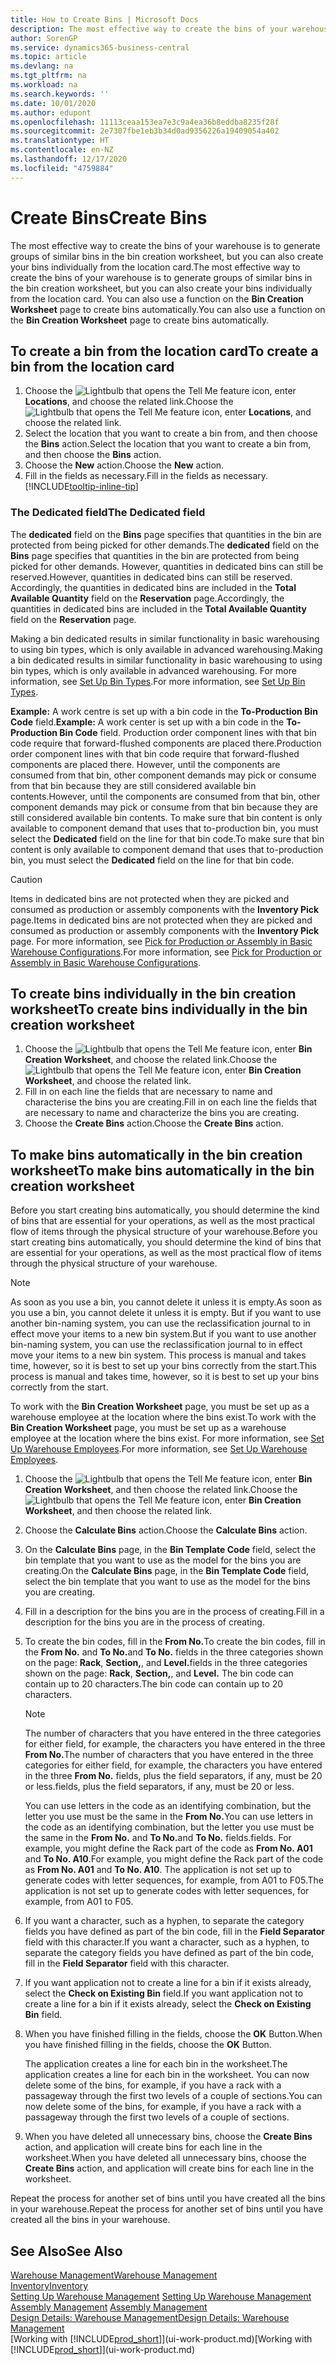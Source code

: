```yaml
---
title: How to Create Bins | Microsoft Docs
description: The most effective way to create the bins of your warehouse is to generate groups of similar bins in the bin creation worksheet, but you can also create your bins individually.
author: SorenGP
ms.service: dynamics365-business-central
ms.topic: article
ms.devlang: na
ms.tgt_pltfrm: na
ms.workload: na
ms.search.keywords: ''
ms.date: 10/01/2020
ms.author: edupont
ms.openlocfilehash: 11113ceaa153ea7e3c9a4ea36b8eddba8235f28f
ms.sourcegitcommit: 2e7307fbe1eb3b34d0ad9356226a19409054a402
ms.translationtype: HT
ms.contentlocale: en-NZ
ms.lasthandoff: 12/17/2020
ms.locfileid: "4759884"
---
```

# <a name="create-bins"></a><span data-ttu-id="b0b40-103">Create Bins</span><span class="sxs-lookup"><span data-stu-id="b0b40-103">Create Bins</span></span>
<span data-ttu-id="b0b40-104">The most effective way to create the bins of your warehouse is to generate groups of similar bins in the bin creation worksheet, but you can also create your bins individually from the location card.</span><span class="sxs-lookup"><span data-stu-id="b0b40-104">The most effective way to create the bins of your warehouse is to generate groups of similar bins in the bin creation worksheet, but you can also create your bins individually from the location card.</span></span> <span data-ttu-id="b0b40-105">You can also use a function on the **Bin Creation Worksheet** page to create bins automatically.</span><span class="sxs-lookup"><span data-stu-id="b0b40-105">You can also use a function on the **Bin Creation Worksheet** page to create bins automatically.</span></span>  

## <a name="to-create-a-bin-from-the-location-card"></a><span data-ttu-id="b0b40-106">To create a bin from the location card</span><span class="sxs-lookup"><span data-stu-id="b0b40-106">To create a bin from the location card</span></span>  
1.  <span data-ttu-id="b0b40-107">Choose the ![Lightbulb that opens the Tell Me feature](media/ui-search/search_small.png "Tell me what you want to do") icon, enter **Locations**, and choose the related link.</span><span class="sxs-lookup"><span data-stu-id="b0b40-107">Choose the ![Lightbulb that opens the Tell Me feature](media/ui-search/search_small.png "Tell me what you want to do") icon, enter **Locations**, and choose the related link.</span></span>  
2.  <span data-ttu-id="b0b40-108">Select the location that you want to create a bin from, and then choose the **Bins** action.</span><span class="sxs-lookup"><span data-stu-id="b0b40-108">Select the location that you want to create a bin from, and then choose the **Bins** action.</span></span>  
3. <span data-ttu-id="b0b40-109">Choose the **New** action.</span><span class="sxs-lookup"><span data-stu-id="b0b40-109">Choose the **New** action.</span></span>
4. <span data-ttu-id="b0b40-110">Fill in the fields as necessary.</span><span class="sxs-lookup"><span data-stu-id="b0b40-110">Fill in the fields as necessary.</span></span> [!INCLUDE[tooltip-inline-tip](includes/tooltip-inline-tip_md.md)]

### <a name="the-dedicated-field"></a><span data-ttu-id="b0b40-111">The Dedicated field</span><span class="sxs-lookup"><span data-stu-id="b0b40-111">The Dedicated field</span></span>
<span data-ttu-id="b0b40-112">The **dedicated** field on the **Bins** page specifies that quantities in the bin are protected from being picked for other demands.</span><span class="sxs-lookup"><span data-stu-id="b0b40-112">The **dedicated** field on the **Bins** page specifies that quantities in the bin are protected from being picked for other demands.</span></span> <span data-ttu-id="b0b40-113">However, quantities in dedicated bins can still be reserved.</span><span class="sxs-lookup"><span data-stu-id="b0b40-113">However, quantities in dedicated bins can still be reserved.</span></span> <span data-ttu-id="b0b40-114">Accordingly, the quantities in dedicated bins are included in the **Total Available Quantity** field on the **Reservation** page.</span><span class="sxs-lookup"><span data-stu-id="b0b40-114">Accordingly, the quantities in dedicated bins are included in the **Total Available Quantity** field on the **Reservation** page.</span></span>

<span data-ttu-id="b0b40-115">Making a bin dedicated results in similar functionality in basic warehousing to using bin types, which is only available in advanced warehousing.</span><span class="sxs-lookup"><span data-stu-id="b0b40-115">Making a bin dedicated results in similar functionality in basic warehousing to using bin types, which is only available in advanced warehousing.</span></span> <span data-ttu-id="b0b40-116">For more information, see [Set Up Bin Types](warehouse-how-to-set-up-bin-types.md).</span><span class="sxs-lookup"><span data-stu-id="b0b40-116">For more information, see [Set Up Bin Types](warehouse-how-to-set-up-bin-types.md).</span></span>

<span data-ttu-id="b0b40-117">**Example:** A work centre is set up with a bin code in the **To-Production Bin Code** field.</span><span class="sxs-lookup"><span data-stu-id="b0b40-117">**Example:** A work center is set up with a bin code in the **To-Production Bin Code** field.</span></span> <span data-ttu-id="b0b40-118">Production order component lines with that bin code require that forward-flushed components are placed there.</span><span class="sxs-lookup"><span data-stu-id="b0b40-118">Production order component lines with that bin code require that forward-flushed components are placed there.</span></span> <span data-ttu-id="b0b40-119">However, until the components are consumed from that bin, other component demands may pick or consume from that bin because they are still considered available bin contents.</span><span class="sxs-lookup"><span data-stu-id="b0b40-119">However, until the components are consumed from that bin, other component demands may pick or consume from that bin because they are still considered available bin contents.</span></span> <span data-ttu-id="b0b40-120">To make sure that bin content is only available to component demand that uses that to-production bin, you must select the **Dedicated** field on the line for that bin code.</span><span class="sxs-lookup"><span data-stu-id="b0b40-120">To make sure that bin content is only available to component demand that uses that to-production bin, you must select the **Dedicated** field on the line for that bin code.</span></span>

> [!Caution]
> <span data-ttu-id="b0b40-121">Items in dedicated bins are not protected when they are picked and consumed as production or assembly components with the **Inventory Pick** page.</span><span class="sxs-lookup"><span data-stu-id="b0b40-121">Items in dedicated bins are not protected when they are picked and consumed as production or assembly components with the **Inventory Pick** page.</span></span> <span data-ttu-id="b0b40-122">For more information, see [Pick for Production or Assembly in Basic Warehouse Configurations](warehouse-how-to-pick-for-production.md).</span><span class="sxs-lookup"><span data-stu-id="b0b40-122">For more information, see [Pick for Production or Assembly in Basic Warehouse Configurations](warehouse-how-to-pick-for-production.md).</span></span>

## <a name="to-create-bins-individually-in-the-bin-creation-worksheet"></a><span data-ttu-id="b0b40-123">To create bins individually in the bin creation worksheet</span><span class="sxs-lookup"><span data-stu-id="b0b40-123">To create bins individually in the bin creation worksheet</span></span>  
1.  <span data-ttu-id="b0b40-124">Choose the ![Lightbulb that opens the Tell Me feature](media/ui-search/search_small.png "Tell me what you want to do") icon, enter **Bin Creation Worksheet**, and choose the related link.</span><span class="sxs-lookup"><span data-stu-id="b0b40-124">Choose the ![Lightbulb that opens the Tell Me feature](media/ui-search/search_small.png "Tell me what you want to do") icon, enter **Bin Creation Worksheet**, and choose the related link.</span></span>  
2.  <span data-ttu-id="b0b40-125">Fill in on each line the fields that are necessary to name and characterise the bins you are creating.</span><span class="sxs-lookup"><span data-stu-id="b0b40-125">Fill in on each line the fields that are necessary to name and characterize the bins you are creating.</span></span>  
3.  <span data-ttu-id="b0b40-126">Choose the **Create Bins** action.</span><span class="sxs-lookup"><span data-stu-id="b0b40-126">Choose the **Create Bins** action.</span></span>  

## <a name="to-make-bins-automatically-in-the-bin-creation-worksheet"></a><span data-ttu-id="b0b40-127">To make bins automatically in the bin creation worksheet</span><span class="sxs-lookup"><span data-stu-id="b0b40-127">To make bins automatically in the bin creation worksheet</span></span>  
<span data-ttu-id="b0b40-128">Before you start creating bins automatically, you should determine the kind of bins that are essential for your operations, as well as the most practical flow of items through the physical structure of your warehouse.</span><span class="sxs-lookup"><span data-stu-id="b0b40-128">Before you start creating bins automatically, you should determine the kind of bins that are essential for your operations, as well as the most practical flow of items through the physical structure of your warehouse.</span></span>  

> [!NOTE]  
>  <span data-ttu-id="b0b40-129">As soon as you use a bin, you cannot delete it unless it is empty.</span><span class="sxs-lookup"><span data-stu-id="b0b40-129">As soon as you use a bin, you cannot delete it unless it is empty.</span></span> <span data-ttu-id="b0b40-130">But if you want to use another bin-naming system, you can use the reclassification journal to in effect move your items to a new bin system.</span><span class="sxs-lookup"><span data-stu-id="b0b40-130">But if you want to use another bin-naming system, you can use the reclassification journal to in effect move your items to a new bin system.</span></span> <span data-ttu-id="b0b40-131">This process is manual and takes time, however, so it is best to set up your bins correctly from the start.</span><span class="sxs-lookup"><span data-stu-id="b0b40-131">This process is manual and takes time, however, so it is best to set up your bins correctly from the start.</span></span>  

<span data-ttu-id="b0b40-132">To work with the **Bin Creation Worksheet** page, you must be set up as a warehouse employee at the location where the bins exist.</span><span class="sxs-lookup"><span data-stu-id="b0b40-132">To work with the **Bin Creation Worksheet** page, you must be set up as a warehouse employee at the location where the bins exist.</span></span> <span data-ttu-id="b0b40-133">For more information, see [Set Up Warehouse Employees](warehouse-how-to-set-up-warehouse-employees.md).</span><span class="sxs-lookup"><span data-stu-id="b0b40-133">For more information, see [Set Up Warehouse Employees](warehouse-how-to-set-up-warehouse-employees.md).</span></span>    

1.  <span data-ttu-id="b0b40-134">Choose the ![Lightbulb that opens the Tell Me feature](media/ui-search/search_small.png "Tell me what you want to do") icon, enter **Bin Creation Worksheet**, and then choose the related link.</span><span class="sxs-lookup"><span data-stu-id="b0b40-134">Choose the ![Lightbulb that opens the Tell Me feature](media/ui-search/search_small.png "Tell me what you want to do") icon, enter **Bin Creation Worksheet**, and then choose the related link.</span></span>  
2.  <span data-ttu-id="b0b40-135">Choose the **Calculate Bins** action.</span><span class="sxs-lookup"><span data-stu-id="b0b40-135">Choose the **Calculate Bins** action.</span></span>
3. <span data-ttu-id="b0b40-136">On the **Calculate Bins** page, in the **Bin Template Code** field, select the bin template that you want to use as the model for the bins you are creating.</span><span class="sxs-lookup"><span data-stu-id="b0b40-136">On the **Calculate Bins** page, in the **Bin Template Code** field, select the bin template that you want to use as the model for the bins you are creating.</span></span>
4.  <span data-ttu-id="b0b40-137">Fill in a description for the bins you are in the process of creating.</span><span class="sxs-lookup"><span data-stu-id="b0b40-137">Fill in a description for the bins you are in the process of creating.</span></span>  
5.  <span data-ttu-id="b0b40-138">To create the bin codes, fill in the **From No.**</span><span class="sxs-lookup"><span data-stu-id="b0b40-138">To create the bin codes, fill in the **From No.**</span></span> <span data-ttu-id="b0b40-139">and **To No.**</span><span class="sxs-lookup"><span data-stu-id="b0b40-139">and **To No.**</span></span> <span data-ttu-id="b0b40-140">fields in the three categories shown on the page: **Rack**, **Section,**, and **Level.**</span><span class="sxs-lookup"><span data-stu-id="b0b40-140">fields in the three categories shown on the page: **Rack**, **Section,**, and **Level.**</span></span> <span data-ttu-id="b0b40-141">The bin code can contain up to 20 characters.</span><span class="sxs-lookup"><span data-stu-id="b0b40-141">The bin code can contain up to 20 characters.</span></span>  

    > [!NOTE]  
    >  <span data-ttu-id="b0b40-142">The number of characters that you have entered in the three categories for either field, for example, the characters you have entered in the three **From No.**</span><span class="sxs-lookup"><span data-stu-id="b0b40-142">The number of characters that you have entered in the three categories for either field, for example, the characters you have entered in the three **From No.**</span></span> <span data-ttu-id="b0b40-143">fields, plus the field separators, if any, must be 20 or less.</span><span class="sxs-lookup"><span data-stu-id="b0b40-143">fields, plus the field separators, if any, must be 20 or less.</span></span>  

     <span data-ttu-id="b0b40-144">You can use letters in the code as an identifying combination, but the letter you use must be the same in the **From No.**</span><span class="sxs-lookup"><span data-stu-id="b0b40-144">You can use letters in the code as an identifying combination, but the letter you use must be the same in the **From No.**</span></span> <span data-ttu-id="b0b40-145">and **To No.**</span><span class="sxs-lookup"><span data-stu-id="b0b40-145">and **To No.**</span></span> <span data-ttu-id="b0b40-146">fields.</span><span class="sxs-lookup"><span data-stu-id="b0b40-146">fields.</span></span> <span data-ttu-id="b0b40-147">For example, you might define the Rack part of the code as **From No. A01** and **To No. A10**.</span><span class="sxs-lookup"><span data-stu-id="b0b40-147">For example, you might define the Rack part of the code as **From No. A01** and **To No. A10**.</span></span> <span data-ttu-id="b0b40-148">The application is not set up to generate codes with letter sequences, for example, from A01 to F05.</span><span class="sxs-lookup"><span data-stu-id="b0b40-148">The application is not set up to generate codes with letter sequences, for example, from A01 to F05.</span></span>  

6.  <span data-ttu-id="b0b40-149">If you want a character, such as a hyphen, to separate the category fields you have defined as part of the bin code, fill in the **Field Separator** field with this character.</span><span class="sxs-lookup"><span data-stu-id="b0b40-149">If you want a character, such as a hyphen, to separate the category fields you have defined as part of the bin code, fill in the **Field Separator** field with this character.</span></span>  
7.  <span data-ttu-id="b0b40-150">If you want application not to create a line for a bin if it exists already, select the **Check on Existing Bin** field.</span><span class="sxs-lookup"><span data-stu-id="b0b40-150">If you want application not to create a line for a bin if it exists already, select the **Check on Existing Bin** field.</span></span>  
8. <span data-ttu-id="b0b40-151">When you have finished filling in the fields, choose the **OK** Button.</span><span class="sxs-lookup"><span data-stu-id="b0b40-151">When you have finished filling in the fields, choose the **OK** Button.</span></span>

    <span data-ttu-id="b0b40-152">The application creates a line for each bin in the worksheet.</span><span class="sxs-lookup"><span data-stu-id="b0b40-152">The application creates a line for each bin in the worksheet.</span></span> <span data-ttu-id="b0b40-153">You can now delete some of the bins, for example, if you have a rack with a passageway through the first two levels of a couple of sections.</span><span class="sxs-lookup"><span data-stu-id="b0b40-153">You can now delete some of the bins, for example, if you have a rack with a passageway through the first two levels of a couple of sections.</span></span>  

9. <span data-ttu-id="b0b40-154">When you have deleted all unnecessary bins, choose the **Create Bins** action, and application will create bins for each line in the worksheet.</span><span class="sxs-lookup"><span data-stu-id="b0b40-154">When you have deleted all unnecessary bins, choose the **Create Bins** action, and application will create bins for each line in the worksheet.</span></span>  

<span data-ttu-id="b0b40-155">Repeat the process for another set of bins until you have created all the bins in your warehouse.</span><span class="sxs-lookup"><span data-stu-id="b0b40-155">Repeat the process for another set of bins until you have created all the bins in your warehouse.</span></span>  

## <a name="see-also"></a><span data-ttu-id="b0b40-156">See Also</span><span class="sxs-lookup"><span data-stu-id="b0b40-156">See Also</span></span>  
[<span data-ttu-id="b0b40-157">Warehouse Management</span><span class="sxs-lookup"><span data-stu-id="b0b40-157">Warehouse Management</span></span>](warehouse-manage-warehouse.md)  
[<span data-ttu-id="b0b40-158">Inventory</span><span class="sxs-lookup"><span data-stu-id="b0b40-158">Inventory</span></span>](inventory-manage-inventory.md)  
<span data-ttu-id="b0b40-159">[Setting Up Warehouse Management](warehouse-setup-warehouse.md)   </span><span class="sxs-lookup"><span data-stu-id="b0b40-159">[Setting Up Warehouse Management](warehouse-setup-warehouse.md)   </span></span>  
<span data-ttu-id="b0b40-160">[Assembly Management](assembly-assemble-items.md)  </span><span class="sxs-lookup"><span data-stu-id="b0b40-160">[Assembly Management](assembly-assemble-items.md)  </span></span>  
[<span data-ttu-id="b0b40-161">Design Details: Warehouse Management</span><span class="sxs-lookup"><span data-stu-id="b0b40-161">Design Details: Warehouse Management</span></span>](design-details-warehouse-management.md)  
<span data-ttu-id="b0b40-162">[Working with [!INCLUDE[prod_short](includes/prod_short.md)]](ui-work-product.md)</span><span class="sxs-lookup"><span data-stu-id="b0b40-162">[Working with [!INCLUDE[prod_short](includes/prod_short.md)]](ui-work-product.md)</span></span>
